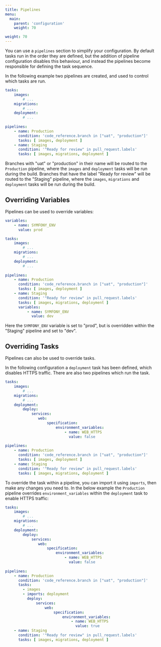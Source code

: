 ```yaml
---
title: Pipelines
menu:
  main:
    parent: 'configuration'
    weight: 70

weight: 70
---
```

You can use a `pipelines` section to simplify your configuration. By default tasks run in the order they are defined, but the addition of pipeline configuration disables this behaviour, and instead the pipelines become responsible for defining the task sequence.
 
In the following example two pipelines are created, and used to control which tasks are run.

``` yaml
tasks:
    images:
        # ...
    migrations:
        # ...
    deployment:
        # ...
        
pipelines:
    - name: Production
      condition: 'code_reference.branch in ["uat", "production"]'
      tasks: [ images, deployment ]
    - name: Staging
      condition: '"Ready for review" in pull_request.labels'
      tasks: [ images, migrations, deployment ]
```

Branches with "uat" or "production" in their name will be routed to the `Production` pipeline, where the `images` and `deployment` tasks will be run during the build. Branches that have the label "Ready for review" will be routed to the "Staging" pipeline, where the `images`, `migrations` and `deployment` tasks will be run during the build.

## Overriding Variables

Pipelines can be used to override variables:

``` yaml
variables:
    - name: SYMFONY_ENV
      value: prod

tasks:
    images:
        # ...
    migrations:
        # ...
    deployment:
        # ...
        
pipelines:
    - name: Production
      condition: 'code_reference.branch in ["uat", "production"]'
      tasks: [ images, deployment ]
    - name: Staging
      condition: '"Ready for review" in pull_request.labels'
      tasks: [ images, migrations, deployment ]
      variables:
          - name: SYMFONY_ENV
            value: dev
```

Here the `SYMFONY_ENV` variable is set to "prod", but is overridden within the "Staging" pipeline and set to "dev".

## Overriding Tasks

Pipelines can also be used to override tasks.

In the following configuration a `deployment` task has been defined, which disables HTTPS traffic. There are also two pipelines which run the task.

``` yaml
tasks:
    images:
        # ...
    migrations:
        # ...
    deployment:
        deploy:
            services:
               web:
                   specification:
                       environment_variables:
                           - name: WEB_HTTPS
                             value: false
        
pipelines:
    - name: Production
      condition: 'code_reference.branch in ["uat", "production"]'
      tasks: [ images, deployment ]
    - name: Staging
      condition: '"Ready for review" in pull_request.labels'
      tasks: [ images, migrations, deployment ]
```

To override the task within a pipeline, you can import it using `imports`, then make any changes you need to. In the below example the `Production` pipeline overrides `environment_variables` within the `deployment` task to enable HTTPS traffic:

``` yaml
tasks:
    images:
        # ...
    migrations:
        # ...
    deployment:
        deploy:
            services:
               web:
                   specification:
                       environment_variables:
                           - name: WEB_HTTPS
                             value: false
        
pipelines:
    - name: Production
      condition: 'code_reference.branch in ["uat", "production"]'
      tasks:
        - images
        - imports: deployment
          deploy:
              services:
                  web:
                      specification:
                          environment_variables:
                              - name: WEB_HTTPS
                                value: true
    - name: Staging
      condition: '"Ready for review" in pull_request.labels'
      tasks: [ images, migrations, deployment ]
```
